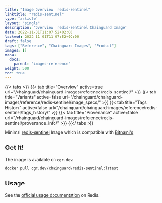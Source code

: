```yaml
---
title: "Image Overview: redis-sentinel"
linktitle: "redis-sentinel"
type: "article"
layout: "single"
description: "Overview: redis-sentinel Chainguard Image"
date: 2022-11-01T11:07:52+02:00
lastmod: 2022-11-01T11:07:52+02:00
draft: false
tags: ["Reference", "Chainguard Images", "Product"]
images: []
menu:
  docs:
    parent: "images-reference"
weight: 500
toc: true
---
```


{{< tabs >}}
{{< tab title="Overview" active=true url="/chainguard/chainguard-images/reference/redis-sentinel/" >}}
{{< tab title="Variants" active=false url="/chainguard/chainguard-images/reference/redis-sentinel/image_specs/" >}}
{{< tab title="Tags History" active=false url="/chainguard/chainguard-images/reference/redis-sentinel/tags_history/" >}}
{{< tab title="Provenance" active=false url="/chainguard/chainguard-images/reference/redis-sentinel/provenance_info/" >}}
{{</ tabs >}}



<!--overview:start-->
Minimal [redis-sentinel](https://redis.io/docs/management/sentinel/) Image which is compatible with [Bitnami's](https://github.com/bitnami/containers/tree/main/bitnami/redis-sentinel)
<!--overview:end-->

<!--getting:start-->
## Get It!
The image is available on `cgr.dev`:

```
docker pull cgr.dev/chainguard/redis-sentinel:latest
```
<!--getting:end-->

<!--body:start-->
## Usage

See the [official usage documentation](https://redis.io/docs/management/sentinel/) on Redis.
<!--body:end-->

